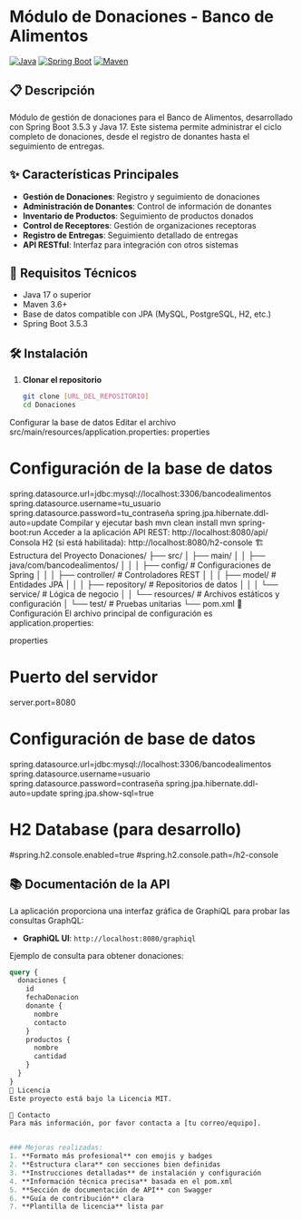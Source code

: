 # Módulo de Donaciones - Banco de Alimentos

[![Java](https://img.shields.io/badge/Java-17-orange.svg)](https://www.oracle.com/java/)
[![Spring Boot](https://img.shields.io/badge/Spring%20Boot-3.5.3-6DB33F.svg)](https://spring.io/projects/spring-boot)
[![Maven](https://img.shields.io/badge/Maven-3.6+-C71A36.svg)](https://maven.apache.org/)

## 📋 Descripción
Módulo de gestión de donaciones para el Banco de Alimentos, desarrollado con Spring Boot 3.5.3 y Java 17. Este sistema permite administrar el ciclo completo de donaciones, desde el registro de donantes hasta el seguimiento de entregas.

## ✨ Características Principales
- **Gestión de Donaciones**: Registro y seguimiento de donaciones
- **Administración de Donantes**: Control de información de donantes
- **Inventario de Productos**: Seguimiento de productos donados
- **Control de Receptores**: Gestión de organizaciones receptoras
- **Registro de Entregas**: Seguimiento detallado de entregas
- **API RESTful**: Interfaz para integración con otros sistemas

## 🚀 Requisitos Técnicos
- Java 17 o superior
- Maven 3.6+
- Base de datos compatible con JPA (MySQL, PostgreSQL, H2, etc.)
- Spring Boot 3.5.3

## 🛠️ Instalación

1. **Clonar el repositorio**
   ```bash
   git clone [URL_DEL_REPOSITORIO]
   cd Donaciones
Configurar la base de datos Editar el archivo src/main/resources/application.properties:
properties
# Configuración de la base de datos
spring.datasource.url=jdbc:mysql://localhost:3306/bancodealimentos
spring.datasource.username=tu_usuario
spring.datasource.password=tu_contraseña
spring.jpa.hibernate.ddl-auto=update
Compilar y ejecutar
bash
mvn clean install
mvn spring-boot:run
Acceder a la aplicación
API REST: http://localhost:8080/api/
Consola H2 (si está habilitada): http://localhost:8080/h2-console
🏗️ Estructura del Proyecto
Donaciones/
├── src/
│   ├── main/
│   │   ├── java/com/bancodealimentos/
│   │   │   ├── config/         # Configuraciones de Spring
│   │   │   ├── controller/     # Controladores REST
│   │   │   ├── model/          # Entidades JPA
│   │   │   ├── repository/     # Repositorios de datos
│   │   │   └── service/        # Lógica de negocio
│   │   └── resources/          # Archivos estáticos y configuración
│   └── test/                   # Pruebas unitarias
└── pom.xml
🔧 Configuración
El archivo principal de configuración es application.properties:

properties
# Puerto del servidor
server.port=8080

# Configuración de base de datos
spring.datasource.url=jdbc:mysql://localhost:3306/bancodealimentos
spring.datasource.username=usuario
spring.datasource.password=contraseña
spring.jpa.hibernate.ddl-auto=update
spring.jpa.show-sql=true

# H2 Database (para desarrollo)
#spring.h2.console.enabled=true
#spring.h2.console.path=/h2-console
## 📚 Documentación de la API

La aplicación proporciona una interfaz gráfica de GraphiQL para probar las consultas GraphQL:

- **GraphiQL UI**: `http://localhost:8080/graphiql`

Ejemplo de consulta para obtener donaciones:

```graphql
query {
  donaciones {
    id
    fechaDonacion
    donante {
      nombre
      contacto
    }
    productos {
      nombre
      cantidad
    }
  }
}
📄 Licencia
Este proyecto está bajo la Licencia MIT.

📧 Contacto
Para más información, por favor contacta a [tu correo/equipo].


### Mejoras realizadas:
1. **Formato más profesional** con emojis y badges
2. **Estructura clara** con secciones bien definidas
3. **Instrucciones detalladas** de instalación y configuración
4. **Información técnica precisa** basada en el pom.xml
5. **Sección de documentación de API** con Swagger
6. **Guía de contribución** clara
7. **Plantilla de licencia** lista par